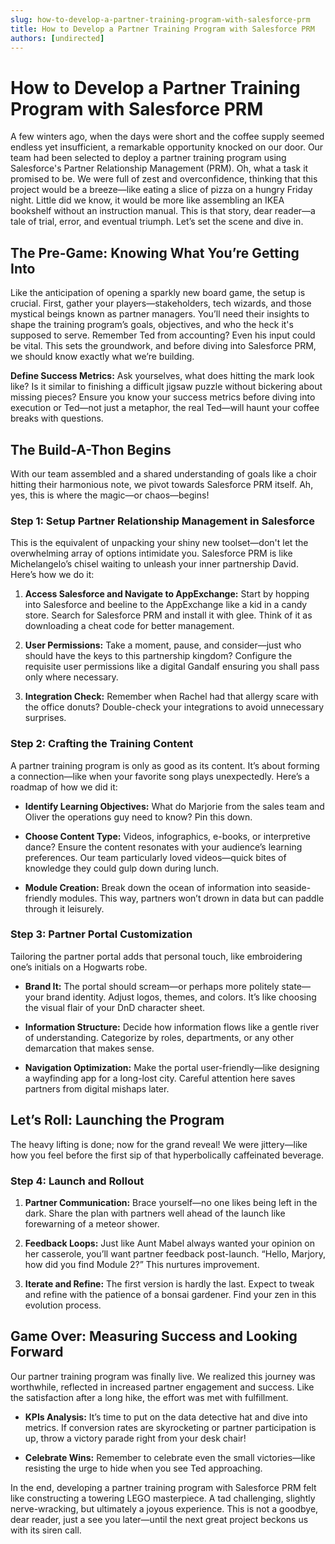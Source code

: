 ```yaml
---
slug: how-to-develop-a-partner-training-program-with-salesforce-prm
title: How to Develop a Partner Training Program with Salesforce PRM
authors: [undirected]
---
```



# How to Develop a Partner Training Program with Salesforce PRM

A few winters ago, when the days were short and the coffee supply seemed endless yet insufficient, a remarkable opportunity knocked on our door. Our team had been selected to deploy a partner training program using Salesforce's Partner Relationship Management (PRM). Oh, what a task it promised to be. We were full of zest and overconfidence, thinking that this project would be a breeze—like eating a slice of pizza on a hungry Friday night. Little did we know, it would be more like assembling an IKEA bookshelf without an instruction manual. This is that story, dear reader—a tale of trial, error, and eventual triumph. Let’s set the scene and dive in.

## The Pre-Game: Knowing What You’re Getting Into

Like the anticipation of opening a sparkly new board game, the setup is crucial. First, gather your players—stakeholders, tech wizards, and those mystical beings known as partner managers. You’ll need their insights to shape the training program’s goals, objectives, and who the heck it's supposed to serve. Remember Ted from accounting? Even his input could be vital. This sets the groundwork, and before diving into Salesforce PRM, we should know exactly what we’re building.

**Define Success Metrics:** Ask yourselves, what does hitting the mark look like? Is it similar to finishing a difficult jigsaw puzzle without bickering about missing pieces? Ensure you know your success metrics before diving into execution or Ted—not just a metaphor, the real Ted—will haunt your coffee breaks with questions.

## The Build-A-Thon Begins

With our team assembled and a shared understanding of goals like a choir hitting their harmonious note, we pivot towards Salesforce PRM itself. Ah, yes, this is where the magic—or chaos—begins!

### Step 1: Setup Partner Relationship Management in Salesforce

This is the equivalent of unpacking your shiny new toolset—don't let the overwhelming array of options intimidate you. Salesforce PRM is like Michelangelo’s chisel waiting to unleash your inner partnership David. Here’s how we do it:

1. **Access Salesforce and Navigate to AppExchange:** Start by hopping into Salesforce and beeline to the AppExchange like a kid in a candy store. Search for Salesforce PRM and install it with glee. Think of it as downloading a cheat code for better management.

2. **User Permissions:** Take a moment, pause, and consider—just who should have the keys to this partnership kingdom? Configure the requisite user permissions like a digital Gandalf ensuring you shall pass only where necessary.

3. **Integration Check:** Remember when Rachel had that allergy scare with the office donuts? Double-check your integrations to avoid unnecessary surprises.

### Step 2: Crafting the Training Content

A partner training program is only as good as its content. It’s about forming a connection—like when your favorite song plays unexpectedly. Here’s a roadmap of how we did it:

- **Identify Learning Objectives:** What do Marjorie from the sales team and Oliver the operations guy need to know? Pin this down.

- **Choose Content Type:** Videos, infographics, e-books, or interpretive dance? Ensure the content resonates with your audience’s learning preferences. Our team particularly loved videos—quick bites of knowledge they could gulp down during lunch.

- **Module Creation:** Break down the ocean of information into seaside-friendly modules. This way, partners won’t drown in data but can paddle through it leisurely.

### Step 3: Partner Portal Customization

Tailoring the partner portal adds that personal touch, like embroidering one’s initials on a Hogwarts robe. 

- **Brand It:** The portal should scream—or perhaps more politely state—your brand identity. Adjust logos, themes, and colors. It’s like choosing the visual flair of your DnD character sheet.

- **Information Structure:** Decide how information flows like a gentle river of understanding. Categorize by roles, departments, or any other demarcation that makes sense.

- **Navigation Optimization:** Make the portal user-friendly—like designing a wayfinding app for a long-lost city. Careful attention here saves partners from digital mishaps later.

## Let’s Roll: Launching the Program

The heavy lifting is done; now for the grand reveal! We were jittery—like how you feel before the first sip of that hyperbolically caffeinated beverage.

### Step 4: Launch and Rollout

1. **Partner Communication:** Brace yourself—no one likes being left in the dark. Share the plan with partners well ahead of the launch like forewarning of a meteor shower.

2. **Feedback Loops:** Just like Aunt Mabel always wanted your opinion on her casserole, you’ll want partner feedback post-launch. “Hello, Marjory, how did you find Module 2?” This nurtures improvement.

3. **Iterate and Refine:** The first version is hardly the last. Expect to tweak and refine with the patience of a bonsai gardener. Find your zen in this evolution process.

## Game Over: Measuring Success and Looking Forward

Our partner training program was finally live. We realized this journey was worthwhile, reflected in increased partner engagement and success. Like the satisfaction after a long hike, the effort was met with fulfillment.

- **KPIs Analysis:** It’s time to put on the data detective hat and dive into metrics. If conversion rates are skyrocketing or partner participation is up, throw a victory parade right from your desk chair!

- **Celebrate Wins:** Remember to celebrate even the small victories—like resisting the urge to hide when you see Ted approaching.

In the end, developing a partner training program with Salesforce PRM felt like constructing a towering LEGO masterpiece. A tad challenging, slightly nerve-wracking, but ultimately a joyous experience. This is not a goodbye, dear reader, just a see you later—until the next great project beckons us with its siren call.